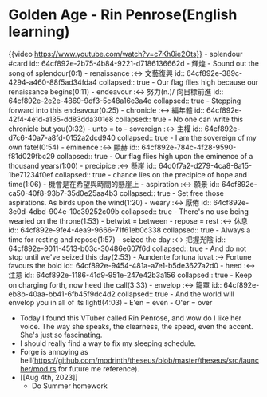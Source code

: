 # Golden Age - Rin Penrose(English learning)
{{video https://www.youtube.com/watch?v=c7Kh0ie2Ots}}
	- splendour #card
	  id:: 64cf892e-2b75-4b84-9221-d7186136662d
		- 輝煌
		- Sound out the song of splendour(0:1)
	- renaissance :<-> 文藝復興
	  id:: 64cf892e-389c-4294-a460-88f5ad34fda4
	  collapsed:: true
		- Our flag flies high because our renaissance begins(0:11)
	- endeavour :<-> 努力(n.)/ 向目標前進
	  id:: 64cf892e-2e2e-4869-9df3-5c48a16e3a4e
	  collapsed:: true
		- Stepping forward into this endeavour(0:25)
	- chronicle :<-> 編年體
	  id:: 64cf892e-42f4-4e1d-a135-dd83dda301e8
	  collapsed:: true
		- No one can write this chronicle but you(0:32)
	- unto = to
	- sovereign :<-> 主權
	  id:: 64cf892e-d7c6-40a7-a8fd-0152a2dcd940
	  collapsed:: true
		- I am the sovereign of my own fate!(0:54)
	- eminence :<-> 顯赫
	  id:: 64cf892e-784c-4f28-9590-f81d029fbc29
	  collapsed:: true
		- Our flag flies high upon the eminence of a thousand years(1:00)
	- precipice :<-> 懸崖
	  id:: 64d0f7a2-d279-4ca8-8a15-1be71234f0ef
	  collapsed:: true
		- chance lies on the precipice of hope and time(1:06)
			- 機會是在希望與時間的懸崖上
	- aspiration :<-> 願景
	  id:: 64cf892e-ca50-40f8-93b7-35d0e25aa4b3
	  collapsed:: true
		- Set free those aspirations. As birds upon the wind(1:20)
	- weary :<-> 厭倦
	  id:: 64cf892e-3e0d-4dbd-904e-10c39252c09b
	  collapsed:: true
		- There's no use being wearied on the throne(1:53)
	- betwixt = between
	- repose = rest :<-> 休息
	  id:: 64cf892e-9fe4-4ea9-9666-71f61eb0c338
	  collapsed:: true
		- Always a time for resting and repose(1:57)
	- seized the day :<-> 把握光陰
	  id:: 64cf892e-9011-4513-b03c-30486e607f6d
	  collapsed:: true
		- And do not stop until we've seized this day(2:53)
	- Aundente fortuna iuvat :-> Fortune favours the bold
	  id:: 64cf892e-9454-481a-a7e1-b5de3627a2d0
	- heed :<-> 注意
	  id:: 64cf892e-1186-41d9-951e-247e42b3a156
	  collapsed:: true
		- Keep on charging forth, now heed the call(3:33)
	- envelop :<-> 籠罩
	  id:: 64cf892e-eb8b-40aa-bb41-6fb45f9dc4d2
	  collapsed:: true
		- And the world will envelop you in all of its light!(4:03)
	- E'en = even
	- O'er = over
- Today I found this VTuber called Rin Penrose, and wow do I like her voice. The way she speaks, the clearness, the speed, even the accent. She's just so fascinating.
- I should really find a way to fix my sleeping schedule.
- Forge is annoying as hell(https://github.com/modrinth/theseus/blob/master/theseus/src/launcher/mod.rs for future me reference).
- [[Aug 4th, 2023]]
	- Do Summer homework